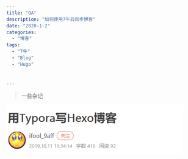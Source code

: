 ```yaml
---
title: "QA"
description: "如何使用7牛云同步博客"
date: "2020-1-2"
categories:
  - "博客"
tags:
  - "7牛"
  - "Blog"
  - "Hugo"


---
```


> 一些杂记
> <!--more-->

![image-20200103151426689](QA/image-20200103151426689.png)
